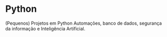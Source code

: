 # Python
(Pequenos) Projetos em Python
Automações, banco de dados, segurança da informação e Inteligência Artificial.
